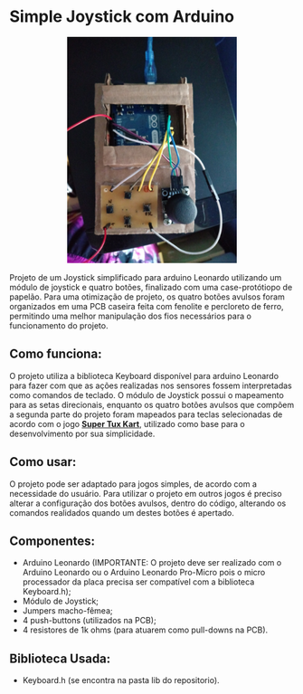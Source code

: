 # Simple Joystick com Arduino

<center><img src = "imagens/capa.jpeg" width = 300></center>

Projeto de um Joystick simplificado para arduino Leonardo utilizando um módulo de joystick e quatro botões, finalizado com uma case-protótiopo de papelão.
Para uma otimização de projeto, os quatro botões avulsos foram organizados em uma PCB caseira feita com fenolite e percloreto de ferro, permitindo uma melhor manipulação dos fios necessários para o funcionamento do projeto.

## Como funciona:

O projeto utiliza a biblioteca Keyboard disponível para arduino Leonardo para fazer com que as ações realizadas nos sensores fossem interpretadas como comandos de teclado. O módulo de Joystick possui o mapeamento para as setas direcionais, enquanto os quatro botões avulsos que compõem a segunda parte do projeto foram mapeados para teclas selecionadas de acordo com o jogo **[Super Tux Kart](https://supertuxkart.net/Main_Page)**, utilizado como base para o desenvolvimento por sua simplicidade.

## Como usar:

O projeto pode ser adaptado para jogos simples, de acordo com a necessidade do usuário. Para utilizar o projeto em outros jogos é preciso alterar a configuração dos botões avulsos, dentro do código, alterando os comandos realidados quando um destes botões é apertado.

## Componentes:

- Arduino Leonardo (IMPORTANTE: O projeto deve ser realizado com o Arduino Leonardo ou o Arduino Leonardo Pro-Micro pois o micro processador da placa precisa ser compatível com a biblioteca Keyboard.h);
- Módulo de Joystick;
- Jumpers macho-fêmea;
- 4 push-buttons (utilizados na PCB);
- 4 resistores de 1k ohms (para atuarem como pull-downs na PCB).

## Biblioteca Usada:

- Keyboard.h (se encontra na pasta lib do repositorio).
